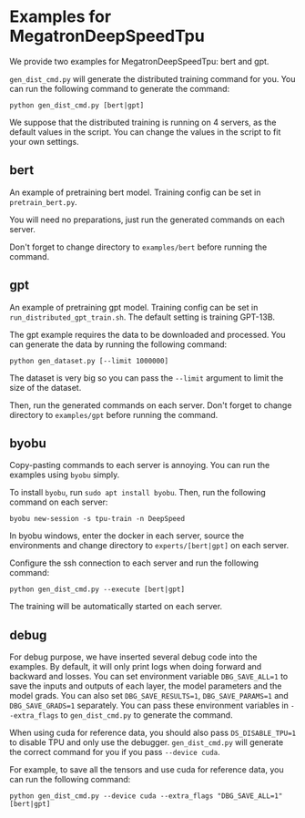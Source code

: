 # Examples for MegatronDeepSpeedTpu

We provide two examples for MegatronDeepSpeedTpu: bert and gpt.

`gen_dist_cmd.py` will generate the distributed training command for you.  You can run the following command to generate the command:

```shell
python gen_dist_cmd.py [bert|gpt]
```

We suppose that the distributed training is running on 4 servers, as the default values in the script.  You can change the values in the script to fit your own settings.

## bert

An example of pretraining bert model.  Training config can be set in `pretrain_bert.py`.

You will need no preparations, just run the generated commands on each server.

Don't forget to change directory to `examples/bert` before running the command.

## gpt

An example of pretraining gpt model.  Training config can be set in `run_distributed_gpt_train.sh`.  The default setting is training GPT-13B.

The gpt example requires the data to be downloaded and processed.  You can generate the data by running the following command:

```shell
python gen_dataset.py [--limit 1000000]
```

The dataset is very big so you can pass the `--limit` argument to limit the size of the dataset.

Then, run the generated commands on each server.
Don't forget to change directory to `examples/gpt` before running the command.

## byobu

Copy-pasting commands to each server is annoying.  You can run the examples using `byobu` simply.

To install `byobu`, run `sudo apt install byobu`.  Then, run the following command on each server:

```shell
byobu new-session -s tpu-train -n DeepSpeed
```

In byobu windows, enter the docker in each server, source the environments and change directory to `experts/[bert|gpt]` on each server.

Configure the ssh connection to each server and run the following command:

```shell
python gen_dist_cmd.py --execute [bert|gpt]
```

The training will be automatically started on each server.

## debug

For debug purpose, we have inserted several debug code into the examples.  By default, it will only print logs when doing forward and backward and losses.
You can set environment variable `DBG_SAVE_ALL=1` to save the inputs and outputs of each layer, the model parameters and the model grads.
You can also set `DBG_SAVE_RESULTS=1`, `DBG_SAVE_PARAMS=1` and `DBG_SAVE_GRADS=1` separately.
You can pass these environment variables in `--extra_flags` to `gen_dist_cmd.py` to generate the command.

When using cuda for reference data, you should also pass `DS_DISABLE_TPU=1` to disable TPU and only use the debugger.  `gen_dist_cmd.py` will generate the correct command for you if you pass `--device cuda`.

For example, to save all the tensors and use cuda for reference data, you can run the following command:

```shell
python gen_dist_cmd.py --device cuda --extra_flags "DBG_SAVE_ALL=1" [bert|gpt]
```